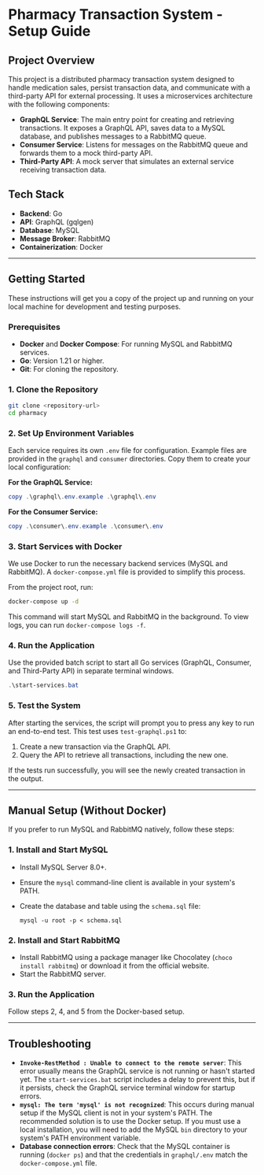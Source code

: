 # Pharmacy Transaction System - Setup Guide

## Project Overview

This project is a distributed pharmacy transaction system designed to handle medication sales, persist transaction data, and communicate with a third-party API for external processing. It uses a microservices architecture with the following components:

- **GraphQL Service**: The main entry point for creating and retrieving transactions. It exposes a GraphQL API, saves data to a MySQL database, and publishes messages to a RabbitMQ queue.
- **Consumer Service**: Listens for messages on the RabbitMQ queue and forwards them to a mock third-party API.
- **Third-Party API**: A mock server that simulates an external service receiving transaction data.

## Tech Stack

- **Backend**: Go
- **API**: GraphQL (gqlgen)
- **Database**: MySQL
- **Message Broker**: RabbitMQ
- **Containerization**: Docker

---

## Getting Started

These instructions will get you a copy of the project up and running on your local machine for development and testing purposes.

### Prerequisites

- **Docker** and **Docker Compose**: For running MySQL and RabbitMQ services.
- **Go**: Version 1.21 or higher.
- **Git**: For cloning the repository.

### 1. Clone the Repository

```bash
git clone <repository-url>
cd pharmacy
```

### 2. Set Up Environment Variables

Each service requires its own `.env` file for configuration. Example files are provided in the `graphql` and `consumer` directories. Copy them to create your local configuration:

**For the GraphQL Service:**

```powershell
copy .\graphql\.env.example .\graphql\.env
```

**For the Consumer Service:**

```powershell
copy .\consumer\.env.example .\consumer\.env
```

### 3. Start Services with Docker

We use Docker to run the necessary backend services (MySQL and RabbitMQ). A `docker-compose.yml` file is provided to simplify this process.

From the project root, run:

```bash
docker-compose up -d
```

This command will start MySQL and RabbitMQ in the background. To view logs, you can run `docker-compose logs -f`.

### 4. Run the Application

Use the provided batch script to start all Go services (GraphQL, Consumer, and Third-Party API) in separate terminal windows.

```powershell
.\start-services.bat
```

### 5. Test the System

After starting the services, the script will prompt you to press any key to run an end-to-end test. This test uses `test-graphql.ps1` to:

1.  Create a new transaction via the GraphQL API.
2.  Query the API to retrieve all transactions, including the new one.

If the tests run successfully, you will see the newly created transaction in the output.

---

## Manual Setup (Without Docker)

If you prefer to run MySQL and RabbitMQ natively, follow these steps:

### 1. Install and Start MySQL

- Install MySQL Server 8.0+.
- Ensure the `mysql` command-line client is available in your system's PATH.
- Create the database and table using the `schema.sql` file:

  ```shell
  mysql -u root -p < schema.sql
  ```

### 2. Install and Start RabbitMQ

- Install RabbitMQ using a package manager like Chocolatey (`choco install rabbitmq`) or download it from the official website.
- Start the RabbitMQ server.

### 3. Run the Application

Follow steps 2, 4, and 5 from the Docker-based setup.

---

## Troubleshooting

- **`Invoke-RestMethod : Unable to connect to the remote server`**: This error usually means the GraphQL service is not running or hasn't started yet. The `start-services.bat` script includes a delay to prevent this, but if it persists, check the GraphQL service terminal window for startup errors.
- **`mysql: The term 'mysql' is not recognized`**: This occurs during manual setup if the MySQL client is not in your system's PATH. The recommended solution is to use the Docker setup. If you must use a local installation, you will need to add the MySQL `bin` directory to your system's PATH environment variable.
- **Database connection errors**: Check that the MySQL container is running (`docker ps`) and that the credentials in `graphql/.env` match the `docker-compose.yml` file.
